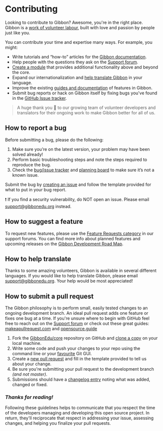 # Contributing

Looking to contribute to Gibbon? Awesome, you're in the right place. Gibbon is a [work of volunteer labour](https://gibbonedu.org/about/), built with love and passion by people just like you.

You can contribute your time and expertise many ways. For example, you might:

* Write tutorials and “how-to” articles for the [Gibbon documentation](https://gibbonedu.org/support/).
* Help people with the questions they ask on the [Support forum](https://ask.gibbonedu.org).
* [Create a module](https://gibbonedu.org/support/developers/module-development/) that provides additional functionality above and beyond the core.
* Expand our internationalization and [help translate Gibbon](https://gibbonedu.org/support/administrators/multilingual-internationalisation-localisation/) in your language.
* Improve the existing [guides and documentation](https://gibbonedu.org/support/) of features in Gibbon.
* Submit bug reports or hack on Gibbon itself by fixing bugs you've found in the [GitHub Issue tracker](https://github.com/GibbonEdu/core/issues).

> A huge thank you :purple_heart: to our growing team of volunteer developers and translators
> for their ongoing work to make Gibbon better for all of us.


## How to report a bug

Before submitting a bug, please do the following:
1. Make sure you’re on the latest version, your problem may have been solved already!
2. Perform basic troubleshooting steps and note the steps required to reproduce the bug.
3. Check the [bug/issue tracker](https://github.com/GibbonEdu/core/issues) and [planning board](https://trello.com/b/aO7W3YsF/gibbon-v15) to make sure it’s not a known issue.

Submit the bug by [creating an issue](https://github.com/GibbonEdu/core/issues/new) and follow the template provided for what to put in your bug report.

:exclamation: If you find a security vulnerability, do NOT open an issue. Please email support@gibbonedu.org instead.


## How to suggest a feature

To request new features, please use the [Feature Requests category](https://ask.gibbonedu.org/categories/feature-requests) in our support forums. You can find more info about planned features and upcoming releases on the [Gibbon Development Road Map](https://gibbonedu.org/support/developers/gibbon-road-map/).


## How to help translate

Thanks to some amazing volunteers, Gibbon is available in several different languages. If you would like to help translate Gibbon, please email support@gibbonedu.org. Your help would be most appreciated!


## How to submit a pull request

The Gibbon philosophy is to perform small, easily tested changes to an ongoing development branch. An ideal pull request adds one feature or fixes one bug at a time. If you're unsure where to begin with GitHub feel free to reach out on the [Support forum](https://ask.gibbonedu.org) or check out these great guides: [makeapullrequest.com](http://makeapullrequest.com/) and [opensource.guide](https://opensource.guide/how-to-contribute/)

1. Fork the [GibbonEdu/core](https://github.com/GibbonEdu/core) repository on GitHub and [clone a copy](https://help.github.com/articles/cloning-a-repository/) on your local machine.
2. Write some code and push your changes to your repo using the command line or your [favourite](https://www.sourcetreeapp.com/) Git GUI.
3. Create a [new pull request](https://github.com/GibbonEdu/core/pulls) and fill in the template provided to tell us about your change.
4. Be sure you're submitting your pull request to the development branch _(and not master)_.
5. Submissions should have a [changelog entry](https://github.com/GibbonEdu/core/blob/main/CHANGELOG.txt) noting what was added, changed or fixed.


### _Thanks for reading!_

Following these guidelines helps to communicate that you respect the time of the developers managing and developing this open source project. In return, they'll reciprocate that respect in addressing your issue, assessing changes, and helping you finalize your pull requests.
